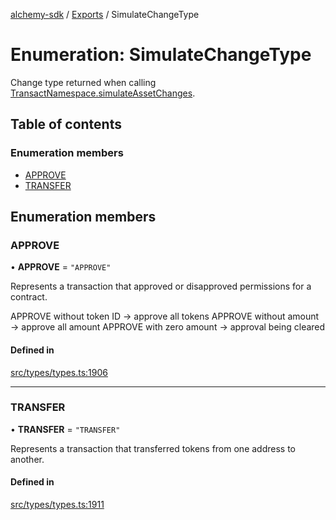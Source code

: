 [alchemy-sdk](../README.md) / [Exports](../modules.md) / SimulateChangeType

# Enumeration: SimulateChangeType

Change type returned when calling [TransactNamespace.simulateAssetChanges](../classes/TransactNamespace.md#simulateassetchanges).

## Table of contents

### Enumeration members

- [APPROVE](SimulateChangeType.md#approve)
- [TRANSFER](SimulateChangeType.md#transfer)

## Enumeration members

### APPROVE

• **APPROVE** = `"APPROVE"`

Represents a transaction that approved or disapproved permissions for a
contract.

APPROVE without token ID → approve all tokens
APPROVE without amount → approve all amount
APPROVE with zero amount → approval being cleared

#### Defined in

[src/types/types.ts:1906](https://github.com/alchemyplatform/alchemy-sdk-js/blob/4483414/src/types/types.ts#L1906)

___

### TRANSFER

• **TRANSFER** = `"TRANSFER"`

Represents a transaction that transferred tokens from one address to another.

#### Defined in

[src/types/types.ts:1911](https://github.com/alchemyplatform/alchemy-sdk-js/blob/4483414/src/types/types.ts#L1911)

